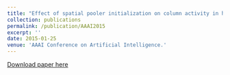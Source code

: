 ```yaml
---
title: "Effect of spatial pooler initialization on column activity in hierarchical temporal memory."
collection: publications
permalink: /publication/AAAI2015
excerpt: ''
date: 2015-01-25
venue: 'AAAI Conference on Artificial Intelligence.'
---
```


[Download paper here](http://xialiyu1995.github.io/files/AAAI2015/AAAI_2015_paper.pdf)
